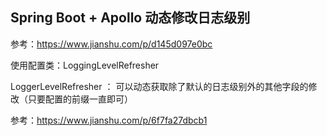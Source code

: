 ## Spring Boot + Apollo 动态修改日志级别
参考：https://www.jianshu.com/p/d145d097e0bc

使用配置类：LoggingLevelRefresher


LoggerLevelRefresher ： 可以动态获取除了默认的日志级别外的其他字段的修改（只要配置的前缀一直即可）

参考：https://www.jianshu.com/p/6f7fa27dbcb1
